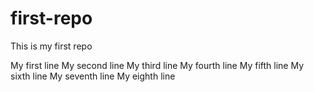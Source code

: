# first-repo
This is my first repo

My first line
My second line
My third line
My fourth line
My fifth line
My sixth line
My seventh line
My eighth line
